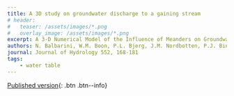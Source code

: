 ```yaml
---
title: A 3D study on groundwater discharge to a gaining stream
# header: 
#   teaser: /assets/images/*.png
#   overlay_image: /assets/images/*.png
excerpt: A 3-D Numerical Model of the Influence of Meanders on Groundwater Discharge to a Gaining Stream in an Unconfined Sandy Aquifer
authors: N. Balbarini, W.M. Boon, P.L. Bjerg, J.M. Nordbotten, P.J. Binning
journal: Journal of Hydrology 552, 168-181
tags: 
    - water table
---
```


[Published version](https://doi.org/10.1016/j.jhydrol.2017.06.042){: .btn .btn--info}
<!-- [ArXiv (open access)](){: .btn .btn--success} -->
